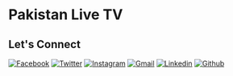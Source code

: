 # Pakistan Live TV

## Let's Connect

[![Facebook](https://img.shields.io/badge/Facebook-Like-00b300?logo=Facebook&logoColor=ffffff)](https://www.facebook.com/Pakistanliveapp) [![Twitter](https://img.shields.io/badge/Twitter-Follow-00b300?logo=Twitter&logoColor=ffffff)](https://www.twitter.com/pakistanliveapp) [![Instagram](https://img.shields.io/badge/Instagram-Follow-00b300?logo=Instagram&logoColor=ffffff)](https://www.instagram.com/pakistanliveapp) [![Gmail](https://img.shields.io/badge/Gmail-00b300?logo=gmail&logoColor=ffffff)](mailto:pakistanlivetvapp@gmail.com) [![Linkedin](https://img.shields.io/badge/Linkedin-Connect-00b300?logo=Linkedin&logoColor=ffffff)](https://www.linkedin.com/in/pakistanliveapp) [![Github](https://img.shields.io/badge/Github-00b300?logo=GitHub&logoColor=ffffff)](https://github.com/PakistanLive/) 
